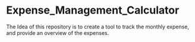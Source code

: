 # Expense_Management_Calculator

The Idea of this repository is to create a tool to track the monthly expense, and provide an overview of the expenses.
